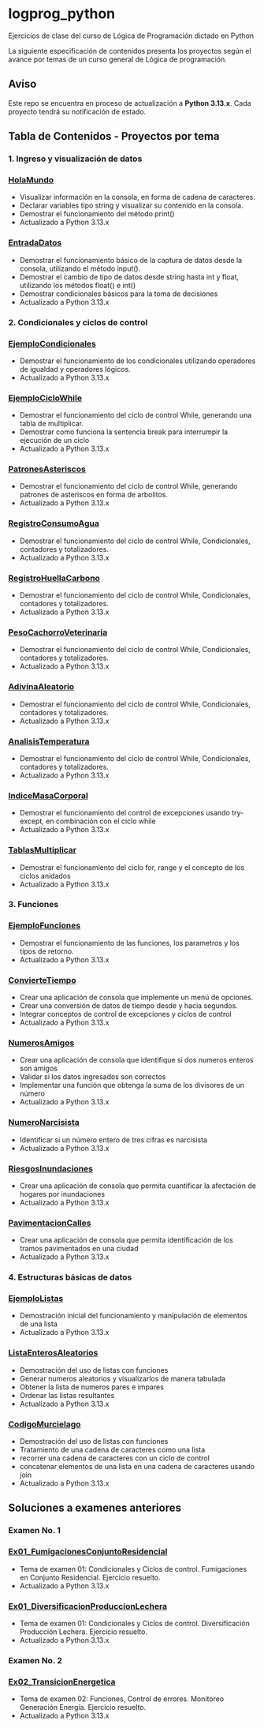 # logprog_python
Ejercicios de clase del curso de Lógica de Programación dictado en Python

La siguiente especificación de contenidos presenta los proyectos según el avance por temas de un curso general de Lógica de programación.

## Aviso
Este repo se encuentra en proceso de actualización a **Python 3.13.x**. Cada proyecto tendrá su notificación de estado.

## Tabla de Contenidos - Proyectos por tema

### 1. Ingreso y visualización de datos

### [HolaMundo](https://github.com/JuanDRodasM/logprog_python/tree/main/HolaMundo)
- Visualizar información en la consola, en forma de cadena de caracteres.
- Declarar variables tipo string y visualizar su contenido en la consola.
- Demostrar el funcionamiento del método print()
- Actualizado a Python 3.13.x

### [EntradaDatos](https://github.com/JuanDRodasM/logprog_python/tree/main/EntradaDatos)
- Demostrar el funcionamiento básico de la captura de datos desde la consola, utilizando el método input().
- Demostrar el cambio de tipo de datos desde string hasta int y float, utilizando los métodos float() e int()
- Demostrar condicionales básicos para la toma de decisiones
- Actualizado a Python 3.13.x


### 2. Condicionales y ciclos de control

### [EjemploCondicionales](https://github.com/JuanDRodasM/logprog_python/tree/main/EjemploCondicionales)

- Demostrar el funcionamiento de los condicionales utilizando operadores de igualdad y operadores lógicos.
- Actualizado a Python 3.13.x

### [EjemploCicloWhile](https://github.com/JuanDRodasM/logprog_python/tree/main/EjemploCicloWhile)
- Demostrar el funcionamiento del ciclo de control While, generando una tabla de multiplicar. 
- Demostrar como funciona la sentencia break para interrumpir la ejecución de un ciclo
- Actualizado a Python 3.13.x

### [PatronesAsteriscos](https://github.com/JuanDRodasM/logprog_python/tree/main/PatronesAsteriscos)
- Demostrar el funcionamiento del ciclo de control While, generando patrones de asteriscos en forma de arbolitos.
- Actualizado a Python 3.13.x

### [RegistroConsumoAgua](https://github.com/JuanDRodasM/logprog_python/tree/main/RegistroConsumoAgua)
- Demostrar el funcionamiento del ciclo de control While, Condicionales, contadores y totalizadores.
- Actualizado a Python 3.13.x

### [RegistroHuellaCarbono](https://github.com/JuanDRodasM/logprog_python/tree/main/RegistroHuellaCarbono)
- Demostrar el funcionamiento del ciclo de control While, Condicionales, contadores y totalizadores.
- Actualizado a Python 3.13.x

### [PesoCachorroVeterinaria](https://github.com/JuanDRodasM/logprog_python/tree/main/PesoCachorroVeterinaria)
- Demostrar el funcionamiento del ciclo de control While, Condicionales, contadores y totalizadores.
- Actualizado a Python 3.13.x

### [AdivinaAleatorio](https://github.com/JuanDRodasM/logprog_python/tree/main/AdivinaAleatorio)
- Demostrar el funcionamiento del ciclo de control While, Condicionales, contadores y totalizadores.
- Actualizado a Python 3.13.x

### [AnalisisTemperatura](https://github.com/JuanDRodasM/logprog_python/tree/main/AnalisisTemperatura)
- Demostrar el funcionamiento del ciclo de control While, Condicionales, contadores y totalizadores.
- Actualizado a Python 3.13.x

### [IndiceMasaCorporal](https://github.com/JuanDRodasM/logprog_python/tree/main/IndiceMasaCorporal)
- Demostrar el funcionamiento del control de excepciones usando try-except, en combinación con el ciclo while
- Actualizado a Python 3.13.x

### [TablasMultiplicar](https://github.com/JuanDRodasM/logprog_python/tree/main/TablasMultiplicar)
- Demostrar el funcionamiento del ciclo for, range y el concepto de los ciclos anidados
- Actualizado a Python 3.13.x

### 3. Funciones

### [EjemploFunciones](https://github.com/JuanDRodasM/logprog_python/tree/main/EjemploFunciones)
- Demostrar el funcionamiento de las funciones, los parametros y los tipos de retorno.
- Actualizado a Python 3.13.x

### [ConvierteTiempo](https://github.com/JuanDRodasM/logprog_python/tree/main/ConvierteTiempo)
- Crear una aplicación de consola que implemente un menú de opciones.
- Crear una conversión de datos de tiempo desde y hacia segundos.
- Integrar conceptos de control de excepciones y ciclos de control
- Actualizado a Python 3.13.x

### [NumerosAmigos](https://github.com/JuanDRodasM/logprog_python/tree/main/NumerosAmigos)
- Crear una aplicación de consola que identifique si dos numeros enteros son amigos
- Validar si los datos ingresados son correctos
- Implementar una función que obtenga la suma de los divisores de un número
- Actualizado a Python 3.13.x

### [NumeroNarcisista](https://github.com/JuanDRodasM/logprog_python/tree/main/NumeroNarcisista)
- Identificar si un número entero de tres cifras es narcisista
- Actualizado a Python 3.13.x

### [RiesgosInundaciones](https://github.com/JuanDRodasM/logprog_python/tree/main/RiesgosInundaciones)
- Crear una aplicación de consola que permita cuantificar la afectación de hogares por inundaciones
- Actualizado a Python 3.13.x

### [PavimentacionCalles](https://github.com/JuanDRodasM/logprog_python/tree/main/PavimentacionCalles)
- Crear una aplicación de consola que permita identificación de los tramos pavimentados en una ciudad
- Actualizado a Python 3.13.x



### 4. Estructuras básicas de datos

### [EjemploListas](https://github.com/JuanDRodasM/logprog_python/tree/main/EjemploListas)
- Demostración inicial del funcionamiento y manipulación de elementos de una lista
- Actualizado a Python 3.13.x

### [ListaEnterosAleatorios](https://github.com/JuanDRodasM/logprog_python/tree/main/ListaEnterosAleatorios)
- Demostración del uso de listas con funciones
- Generar numeros aleatorios y visualizarlos de manera tabulada
- Obtener la lista de numeros pares e impares
- Ordenar las listas resultantes
- Actualizado a Python 3.13.x

### [CodigoMurcielago](https://github.com/JuanDRodasM/logprog_python/tree/main/CodigoMurcielago)
- Demostración del uso de listas con funciones
- Tratamiento de una cadena de caracteres como una lista
- recorrer una cadena de caracteres con un ciclo de control
- concatenar elementos de una lista en una cadena de caracteres usando join
- Actualizado a Python 3.13.x

## Soluciones a examenes anteriores

### Examen No. 1

### [Ex01_FumigacionesConjuntoResidencial](https://github.com/JuanDRodasM/logprog_python/tree/main/Ex01_FumigacionesConjuntoResidencial)
- Tema de examen 01: Condicionales y Ciclos de control. Fumigaciones en Conjunto Residencial. Ejercicio resuelto.
- Actualizado a Python 3.13.x

### [Ex01_DiversificacionProduccionLechera](https://github.com/JuanDRodasM/logprog_python/tree/main/Ex01_DiversificacionProduccionLechera)
- Tema de examen 01: Condicionales y Ciclos de control. Diversificación Producción Lechera. Ejercicio resuelto.
- Actualizado a Python 3.13.x

### Examen No. 2

### [Ex02_TransicionEnergetica](https://github.com/JuanDRodasM/logprog_python/tree/main/Ex02_TransicionEnergetica)
- Tema de examen 02: Funciones, Control de errores. Monitoreo Generación Energía. Ejercicio resuelto.
- Actualizado a Python 3.13.x
